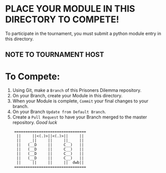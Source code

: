 # PLACE YOUR MODULE IN THIS DIRECTORY TO COMPETE!
To participate in the tournament, you must submit a python module entry in this directory.

## NOTE TO TOURNAMENT HOST

# To Compete:
1. Using Git, make a `Branch` of this Prisoners Dilemma repository.
2. On your Branch, create your Module in this directory.
3. When your Module is complete, `Commit` your final changes to your branch.
4. On your Branch `Update from Default Branch`.
5. Create a `Pull Request` to have your Branch merged to the master repository.
*Good luck*

```
    ================================
     ||     ||<(.)>||<(.)>||     ||
     ||    _||     ||     ||_    ||
     ||   (__D     ||     C__)   ||
     ||   (__D     ||     C__)   ||
     ||   (__D     ||     C__)   ||
     ||   (__D     ||     C__)   ||
     ||     ||     ||     ||  dwb||
    ================================
```
